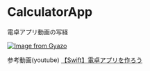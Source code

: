 # CalculatorApp
電卓アプリ動画の写経

[![Image from Gyazo](https://i.gyazo.com/96ac38a7d7a5ce081cf172ba662fc22a.png)](https://gyazo.com/96ac38a7d7a5ce081cf172ba662fc22a)

参考動画(youtube)
[【Swift】電卓アプリを作ろう](https://www.youtube.com/watch?v=2eV0HFSTiIY)
